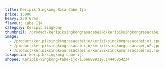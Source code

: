 ```yaml
---
title: Keripik Singkong Rasa Cabe Ijo
price: 15000
heavy: 250 Gram
flavour: Cabe Ijo
category: Keripik Singkong
thumbnail: /product/keripiksingkongrasacabeijo/keripiksingkongrasacabeijo1.jpg
image:
  - /product/keripiksingkongrasacabeijo/keripiksingkongrasacabeijo1.jpg
  - /product/keripiksingkongrasacabeijo/keripiksingkongrasacabeijo2.jpg
  - /product/keripiksingkongrasacabeijo/keripiksingkongrasacabeijo3.jpg
tokopedia: keripik-singkong-cabe-ijo
shopee: Keripik-Singkong-Cabe-ijo-i.666899316.14446854234
---
```

